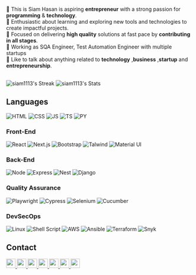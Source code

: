 
👋 This is Siam Hasan is aspiring **entrepreneur** with a strong passion for **programming** & **technology**.<br>
💫 Enthusiastic about learning and exploring new tools and technologies to create impactful projects. <br>
🎯 Focused on delivering **high quality** solutions at fast pace by **contributing in all stages**.<br>
💼 Working as SQA Engineer, Test Automation Engineer with multiple startups<br>
💬 Like to talk about anything related to **technology** ,**business** ,**startup** and **entrepreneurship**.<br><br>


![siam1113's Streak](https://github-readme-streak-stats.herokuapp.com/?user=siam1113&theme=react&hide_border=true)
![siam1113's Stats](http://github-profile-summary-cards.vercel.app/api/cards/stats?username=siam1113&theme=react&show_icons=true&hide_border=true&count_private=true)

## Languages <br>
![HTML](https://img.shields.io/badge/HTML5-E34F26?style=for-the-badge&logo=html5&logoColor=white)
![CSS](https://img.shields.io/badge/CSS3-1572B6?style=for-the-badge&logo=css3&logoColor=white)
![JS](https://img.shields.io/badge/JavaScript-323330?style=for-the-badge&logo=javascript&logoColor=F7DF1E)
![TS](https://img.shields.io/badge/TypeScript-007ACC?style=for-the-badge&logo=typescript&logoColor=white)
![PY](https://img.shields.io/badge/Python-FFD43B?style=for-the-badge&logo=python&logoColor=blue)

### Front-End<br>
![React](https://img.shields.io/badge/React-20232A?style=for-the-badge&logo=react&logoColor=61DAFB)
![Next.js](https://img.shields.io/badge/next%20js-000000?style=for-the-badge&logo=nextdotjs&logoColor=white)
![Bootstrap](https://img.shields.io/badge/Bootstrap-563D7C?style=for-the-badge&logo=bootstrap&logoColor=white)
![Talwind](https://img.shields.io/badge/Tailwind_CSS-38B2AC?style=for-the-badge&logo=tailwind-css&logoColor=white)
![Material UI](https://img.shields.io/badge/Material%20UI-007FFF?style=for-the-badge&logo=mui&logoColor=white)


### Back-End<br>
![Node](https://img.shields.io/badge/Node%20js-339933?style=for-the-badge&logo=nodedotjs&logoColor=white)
![Express](https://img.shields.io/badge/Express%20js-000000?style=for-the-badge&logo=express&logoColor=white)
![Nest](https://img.shields.io/badge/nestjs-E0234E?style=for-the-badge&logo=nestjs&logoColor=white)
![Django](https://img.shields.io/badge/Django-092E20?style=for-the-badge&logo=django&logoColor=green)


### Quality Assurance <br>
![Playwright](https://img.shields.io/badge/Playwright-45ba4b?style=for-the-badge&logo=Playwright&logoColor=white)
![Cypress](https://img.shields.io/badge/Cypress-17202C?style=for-the-badge&logo=cypress&logoColor=white)
![Selenium](https://img.shields.io/badge/Selenium-43B02A?style=for-the-badge&logo=Selenium&logoColor=white)
![Cucumber](https://img.shields.io/badge/Cucumber-43B02A?style=for-the-badge&logo=cucumber&logoColor=white)

### DevSecOps<br>
![Linux](https://img.shields.io/badge/Linux-FCC624?style=for-the-badge&logo=linux&logoColor=black)
![Shell Script](https://img.shields.io/badge/Shell_Script-121011?style=for-the-badge&logo=gnu-bash&logoColor=white)
![AWS](https://img.shields.io/badge/Amazon_AWS-FF9900?style=for-the-badge&logo=amazonaws&logoColor=white)
![Ansible](https://img.shields.io/badge/Ansible-000000?style=for-the-badge&logo=ansible&logoColor=white)
![Terraform](https://img.shields.io/badge/Terraform-7B42BC?style=for-the-badge&logo=terraform&logoColor=white)
![Snyk](https://img.shields.io/badge/Snyk-4C4A73?style=for-the-badge&logo=snyk&logoColor=white)
<br>

## Contact <br>
<a href="https://www.upwork.com/freelancers/~01002c8f5edfbc5075">
  <img src="https://img.shields.io/badge/UpWork-6FDA44?style=for-the-badge&logo=Upwork&logoColor=white" height=25>
</a>
<a href="https://twitter.com/sudiptob2">
  <img src="https://img.shields.io/badge/twitter-%231DA1F2.svg?&style=for-the-badge&logo=twitter&logoColor=white" height=25>
</a> 
<a href="https://www.linkedin.com/in/siam-hasan/">
  <img src="https://img.shields.io/badge/linkedin-%230077B5.svg?&style=for-the-badge&logo=linkedin&logoColor=white" height=25>
</a> 
<a href="https://www.facebook.com/profile.php?id=100043858726145">
  <img src="https://img.shields.io/badge/Facebook-1877F2?style=for-the-badge&logo=facebook&logoColor=white" height=25>
</a>
<a href="mailto:hasan.2017.siam@gmail.com">
  <img src="https://img.shields.io/badge/Gmail-D14836?style=for-the-badge&logo=gmail&logoColor=white" height=25>
</a>
<a href="https://wa.me/8801926834154">
  <img src="https://img.shields.io/badge/WhatsApp-25D366?style=for-the-badge&logo=whatsapp&logoColor=white" height=25>
</a>
<a href="https://join.skype.com/invite/rdj0V0eUI0Qg">
  <img src="https://img.shields.io/badge/Skype-00AFF0?style=for-the-badge&logo=skype&logoColor=white" height=25>
</a>
